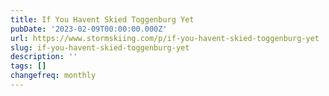 ```yaml
---
title: If You Havent Skied Toggenburg Yet
pubDate: '2023-02-09T00:00:00.000Z'
url: https://www.stormskiing.com/p/if-you-havent-skied-toggenburg-yet
slug: if-you-havent-skied-toggenburg-yet
description: ''
tags: []
changefreq: monthly
---
```


<!-- Add post content below -->
